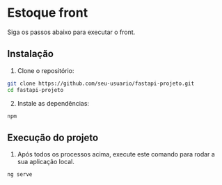 # Estoque front

Siga os passos abaixo para executar o front.

## Instalação

1. Clone o repositório:

```bash
git clone https://github.com/seu-usuario/fastapi-projeto.git
cd fastapi-projeto
```

2. Instale as dependências:

```bash
npm
```

## Execução do projeto

1. Após todos os processos acima, execute este comando
para rodar a sua aplicação local.

```bash
ng serve
```